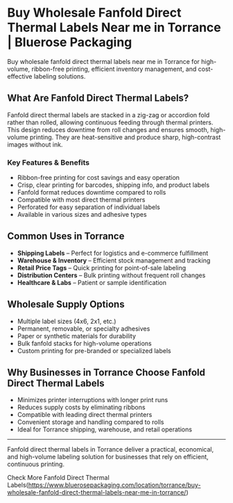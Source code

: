 # Buy Wholesale Fanfold Direct Thermal Labels Near me in Torrance | Bluerose Packaging

Buy wholesale fanfold direct thermal labels near me in Torrance for high-volume, ribbon-free printing, efficient inventory management, and cost-effective labeling solutions.

## What Are Fanfold Direct Thermal Labels?

Fanfold direct thermal labels are stacked in a zig-zag or accordion fold rather than rolled, allowing continuous feeding through thermal printers. This design reduces downtime from roll changes and ensures smooth, high-volume printing. They are heat-sensitive and produce sharp, high-contrast images without ink.

### Key Features & Benefits

- Ribbon-free printing for cost savings and easy operation  
- Crisp, clear printing for barcodes, shipping info, and product labels  
- Fanfold format reduces downtime compared to rolls  
- Compatible with most direct thermal printers  
- Perforated for easy separation of individual labels  
- Available in various sizes and adhesive types  

## Common Uses in Torrance

- **Shipping Labels** – Perfect for logistics and e-commerce fulfillment  
- **Warehouse & Inventory** – Efficient stock management and tracking  
- **Retail Price Tags** – Quick printing for point-of-sale labeling  
- **Distribution Centers** – Bulk printing without frequent roll changes  
- **Healthcare & Labs** – Patient or sample identification  

## Wholesale Supply Options

- Multiple label sizes (4x6, 2x1, etc.)  
- Permanent, removable, or specialty adhesives  
- Paper or synthetic materials for durability  
- Bulk fanfold stacks for high-volume operations  
- Custom printing for pre-branded or specialized labels  

## Why Businesses in Torrance Choose Fanfold Direct Thermal Labels

- Minimizes printer interruptions with longer print runs  
- Reduces supply costs by eliminating ribbons  
- Compatible with leading direct thermal printers  
- Convenient storage and handling compared to rolls  
- Ideal for Torrance shipping, warehouse, and retail operations  

---

Fanfold direct thermal labels in Torrance deliver a practical, economical, and high-volume labeling solution for businesses that rely on efficient, continuous printing.

Check More Fanfold Direct Thermal Labels(https://www.bluerosepackaging.com/location/torrance/buy-wholesale-fanfold-direct-thermal-labels-near-me-in-torrance/)
